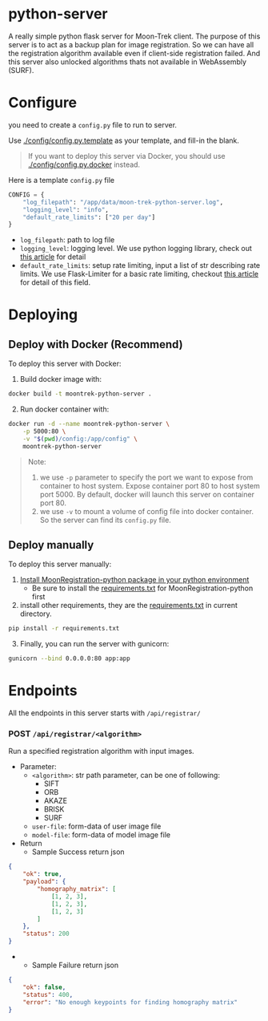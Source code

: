 # python-server

A really simple python flask server for Moon-Trek client. The purpose of this server is to act as a backup plan for image registration. So we can have all the registration algorithm available even if client-side registration failed. And this server also unlocked algorithms thats not available in WebAssembly (SURF).


# Configure

you need to create a `config.py` file to run to server.

Use [./config/config.py.template](./config/config.py.template) as your template, and fill-in the blank.

> If you want to deploy this server via Docker, you should use [./config/config.py.docker](./config/config.py.docker) instead.

Here is a template `config.py` file

```py
CONFIG = {
    "log_filepath": "/app/data/moon-trek-python-server.log",
    "logging_level": "info",
    "default_rate_limits": ["20 per day"]
}
```

* `log_filepath`: path to log file
* `logging_level`: logging level. We use python logging library, check out [this article](https://docs.python.org/3/library/logging.html#logging-levels) for detail
* `default_rate_limits`: setup rate limiting, input a list of str describing rate limits. We use Flask-Limiter for a basic rate limiting, checkout [this article](https://flask-limiter.readthedocs.io/en/stable/configuration.html#ratelimit-string) for detail of this field.


# Deploying

## Deploy with Docker (Recommend)

To deploy this server with Docker:

1. Build docker image with:

```sh
docker build -t moontrek-python-server .
```

2. Run docker container with:

```sh
docker run -d --name moontrek-python-server \
    -p 5000:80 \
    -v "$(pwd)/config:/app/config" \
    moontrek-python-server
```

> Note:
> 1. we use `-p` parameter to specify the port we want to expose from container to host system. Expose container port 80 to host system port 5000. By default, docker will launch this server on container port 80.
> 2. we use `-v` to mount a volume of config file into docker container. So the server can find its `config.py` file.

## Deploy manually

To deploy this server manually:

1. [Install MoonRegistration-python package in your python environment](https://github.com/Gavin1937/MoonRegistration/blob/main/platforms/python/README.md)
    * Be sure to install the [requirements.txt](https://github.com/Gavin1937/MoonRegistration/blob/main/platforms/python/requirements.txt) for MoonRegistration-python first
2. install other requirements, they are the [requirements.txt](./requirements.txt) in current directory.

```sh
pip install -r requirements.txt
```

3. Finally, you can run the server with gunicorn:

```sh
gunicorn --bind 0.0.0.0:80 app:app
```


# Endpoints

All the endpoints in this server starts with `/api/registrar/`

### POST `/api/registrar/<algorithm>`

Run a specified registration algorithm with input images.

* Parameter:
  * `<algorithm>`: str path parameter, can be one of following:
    * SIFT
    * ORB
    * AKAZE
    * BRISK
    * SURF
  * `user-file`: form-data of user image file
  * `model-file`: form-data of model image file
* Return
  * Sample Success return json

```json
{
    "ok": true,
    "payload": {
        "homography_matrix": [
            [1, 2, 3],
            [1, 2, 3],
            [1, 2, 3]
        ]
    },
    "status": 200
}
```

* * Sample Failure return json

```json
{
    "ok": false,
    "status": 400,
    "error": "No enough keypoints for finding homography matrix"
}
```

